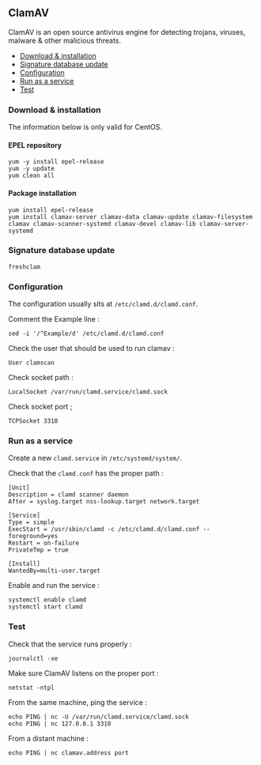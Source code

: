 ## ClamAV
ClamAV is an open source antivirus engine for detecting trojans, viruses, malware & other malicious threats.

* [Download & installation](#download--installation)
* [Signature database update](#signature-database-update)
* [Configuration](#configuration)
* [Run as a service](#run-as-a-service)
* [Test](#test)

### Download & installation
The information below is only valid for CentOS.

#### EPEL repository
```
yum -y install epel-release
yum -y update
yum clean all
```

#### Package installation
```
yum install epel-release
yum install clamav-server clamav-data clamav-update clamav-filesystem clamav clamav-scanner-systemd clamav-devel clamav-lib clamav-server-systemd
```

### Signature database update
```
freshclam
```

### Configuration
The configuration usually sits at `/etc/clamd.d/clamd.conf`.

Comment the Example line :
```
sed -i '/^Example/d' /etc/clamd.d/clamd.conf
```

Check the user that should be used to run clamav :

```
User clamscan
```


Check socket path :
```
LocalSocket /var/run/clamd.service/clamd.sock
```

Check socket port ;
```
TCPSocket 3310
```

### Run as a service

Create a new `clamd.service` in `/etc/systemd/system/`.

Check that the `clamd.conf` has the proper path : 
```
[Unit]
Description = clamd scanner daemon
After = syslog.target nss-lookup.target network.target

[Service]
Type = simple
ExecStart = /usr/sbin/clamd -c /etc/clamd.d/clamd.conf --foreground=yes
Restart = on-failure
PrivateTmp = true

[Install]
WantedBy=multi-user.target
```

Enable and run the service :
```
systemctl enable clamd
systemctl start clamd
```

### Test
Check that the service runs properly :
```
journalctl -xe
```

Make sure ClamAV listens on the proper port :
```
netstat -ntpl
```


From the same machine, ping the service :
```
echo PING | nc -U /var/run/clamd.service/clamd.sock
echo PING | nc 127.0.0.1 3310
```

From a distant machine :
```
echo PING | nc clamav.address port
```
